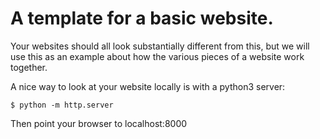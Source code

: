 # A template for a basic website.  

Your websites should all look substantially different from this, but we will use this as an example about how the various pieces of a website work together.

A nice way to look at your website locally is with a python3 server:

```
$ python -m http.server
```

Then point your browser to localhost:8000

